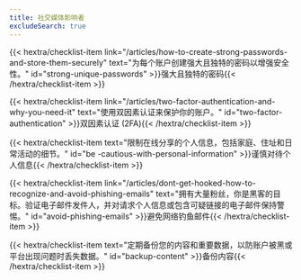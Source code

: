 ```yaml
---
title: 社交媒体影响者
excludeSearch: true
---
```

{{< hextra/checklist-item link="/articles/how-to-create-strong-passwords-and-store-them-securely" text="为每个账户创建强大且独特的密码以增强安全性。" id="strong-unique-passwords" >}}强大且独特的密码{{< /hextra/checklist-item >}}

{{< hextra/checklist-item link="/articles/two-factor-authentication-and-why-you-need-it" text="使用双因素认证来保护你的账户。" id="two-factor-authentication" >}}双因素认证 (2FA){{< /hextra/checklist-item >}}

{{< hextra/checklist-item text="限制在线分享的个人信息，包括家庭、住址和日常活动的细节。" id="be -cautious-with-personal-information" >}}谨慎对待个人信息{{< /hextra/checklist-item >}}

{{< hextra/checklist-item link="/articles/dont-get-hooked-how-to-recognize-and-avoid-phishing-emails" text="拥有大量粉丝，你是黑客的目标。验证电子邮件发件人，并对请求个人信息或包含可疑链接的电子邮件保持警惕。" id="avoid-phishing-emails" >}}避免网络钓鱼邮件{{< /hextra/checklist-item >}}

{{< hextra/checklist-item text="定期备份您的内容和重要数据，以防账户被黑或平台出现问题时丢失数据。" id="backup-content" >}}备份内容{{< /hextra/checklist-item >}}